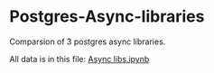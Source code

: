 # Postgres-Async-libraries
Comparsion of 3 postgres async libraries.

All data is in this file: [Async libs.ipynb](https://github.com/Stayermax/Postgres-Async-libraries/blob/main/Async%20libs.ipynb)
